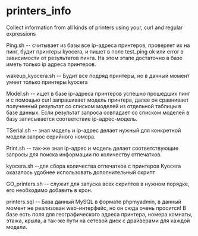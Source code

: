# printers_info
Collect information from all kinds of printers using your, curl and regular expressions

Ping.sh -- считывает из базы все ip-адреса принтеров, проверяет их на пинг, будит принтеры kyocera, и пишет в поле test_ping ok или error в зависимости от результатов пинга.
На этом этапе достаточно в базе иметь только ip адреса принтеров.

wakeup_kyocera.sh -- Будит все подряд принтеры, но в данный момент умеет только принтеры kyocera

Model.sh -- ищет в базе ip-адреса принтеров успешно прошедших пинг и с помощью curl запрашивает модель принтера, далее он сравнивает полученный результат со списком моделей из отдельной таблицы в базе данных. Если результат запроса совпадает со списком моделей в базу записывается соответствие ip-адрес-модель.


ТSerial.sh -- зная модель и ip-адрес делает нужный для конкретной модели запрос серийного номера.

Print.sh -- так-же зная ip-адрес и модель делает соответствующие запросы для поиска информации по количеству отпечатков.

kyocera.sh --для сбора количества отпечатков с принтеров Kyocera оказалось удобнее использовать дополнительный скрипт

GO_printers.sh -- служит для запуска всех скриптов в нужном порядке, его необходимо добавить в крон.

printers.sql -- База данный MySQL в формате phpmyadmin, в данный момент не реализован web-интерфейс, но он сюда очень просится! В базе есть поля для географического адреса принтера, номера комнаты, этажа, крыла, а так-же пути на сетевой диск с драйверами для каждой модели.
